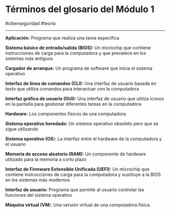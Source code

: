 # Términos del glosario del Módulo 1
#ciberseguridad #teoria 

---
**Aplicación:** Programa que realiza una tarea específica

**Sistema básico de entrada/salida (BIOS):** Un microchip que contiene instrucciones de carga para la computadora y que prevalece en los sistemas más antiguos

**Cargador de arranque:** Un programa de software que inicia el sistema operativo

**Interfaz de línea de comandos (CLI):** Una interfaz de usuario basada en texto que utiliza comandos para interactuar con la computadora

**Interfaz gráfica de usuario (GUI):** Una interfaz de usuario que utiliza iconos en la pantalla para gestionar diferentes tareas en la computadora

**Hardware:** Los componentes físicos de una computadora

**Sistema operativo heredado:** Un sistema operativo obsoleto pero que se sigue utilizando

**Sistema operativo (OS**): La interfaz entre el hardware de la computadora y el usuario

**Memoria de acceso aleatorio (RAM):** Un componente de hardware utilizado para la memoria a corto plazo

**Interfaz de Firmware Extensible Unificada (UEFI):** Un microchip que contiene instrucciones de carga para la computadora y sustituye a la BIOS en los sistemas más modernos

**Interfaz de usuario:** Programa que permite al usuario controlar las funciones del sistema operativo

**Máquina virtual (VM**): Una versión virtual de una computadora física.